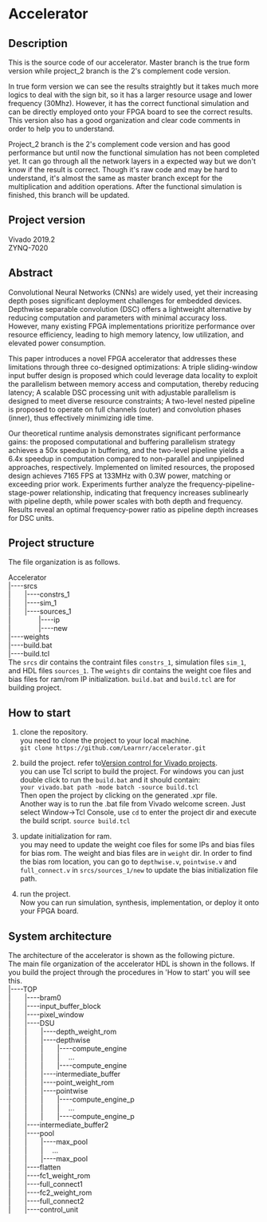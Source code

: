 # Accelerator
## Description
This is the source code of our accelerator. Master branch is the true form version while project_2 branch is the 2's complement code version. 

In true form version we can see the results straightly but it takes much more logics to deal with the sign bit, so it has a larger resource usage and lower frequency (30Mhz). However, it has the correct functional simulation and can be directly employed onto your FPGA board to see the correct results. This version also has a good organization and clear code comments in order to help you to understand.

Project_2 branch is the 2's complement code version and has good performance but until now the functional simulation has not been completed yet. It can go through all the network layers in a expected way but we don't know if the result is correct. Though it's raw code and may be hard to understand, it's almost the same as master branch except for the multiplication and addition operations. After the functional simulation is finished, this branch will be updated.

## Project version
Vivado 2019.2  
ZYNQ-7020

## Abstract
Convolutional Neural Networks (CNNs) are widely used, yet their increasing depth poses significant deployment challenges for embedded devices. Depthwise separable convolution (DSC) offers a lightweight alternative by reducing computation and parameters with minimal accuracy loss. However, many existing FPGA implementations prioritize performance over resource efficiency, leading to high memory latency, low utilization, and elevated power consumption. 

This paper introduces a novel FPGA accelerator that addresses these limitations through three co-designed optimizations: A triple sliding-window input buffer design is proposed which could leverage data locality to exploit the parallelism between memory access and computation, thereby reducing latency; A scalable DSC processing unit with adjustable parallelism is designed to meet diverse resource constraints; A two-level nested pipeline is proposed to operate on full channels (outer) and convolution phases (inner), thus effectively minimizing idle time.

Our theoretical runtime analysis demonstrates significant performance gains: the proposed computational and buffering parallelism strategy achieves a 50x speedup in buffering, and the two-level pipeline yields a 6.4x speedup in computation compared to non-parallel and unpipelined approaches, respectively. Implemented on limited resources, the proposed design achieves 7165 FPS at 133MHz with 0.3W power, matching or exceeding prior work. Experiments further analyze the frequency-pipeline-stage-power relationship, indicating that frequency increases sublinearly with pipeline depth, while power scales with both depth and frequency. Results reveal an optimal frequency-power ratio as pipeline depth increases for DSC units.

## Project structure
The file organization is as follows.

Accelerator  
|----srcs  
|&emsp;&emsp;|----constrs_1  
|&emsp;&emsp;|----sim_1  
|&emsp;&emsp;|----sources_1  
|&emsp;&emsp;&emsp;&emsp;|----ip  
|&emsp;&emsp;&emsp;&emsp;|----new  
|----weights  
|----build.bat  
|----build.tcl  
The `srcs` dir contains the contraint files `constrs_1`, simulation files `sim_1`, and HDL files `sources_1`. The `weights` dir contains the weight coe files and bias files for ram/rom IP initialization.  `build.bat` and `build.tcl` are for building project.

## How to start
1. clone the repository.  
you need to clone the project to your local machine.  
`git clone https://github.com/Learnrr/accelerator.git`

2. build the project. refer to[Version control for Vivado projects](https://www.fpgadeveloper.com/2014/08/version-control-for-vivado-projects.html/).  
you can use Tcl script to build the project. For windows you can just double click to run the `build.bat` and it should contain:  
`your vivado.bat path -mode batch -source build.tcl`  
Then open the project by clicking on the generated .xpr file.  
Another way is to run the .bat file from Vivado welcome screen. Just select Window->Tcl Console, use `cd` to enter the project dir and execute the build script.
`source build.tcl`

3. update initialization for ram.  
you may need to update the weight coe files for some IPs and bias files for bias rom. The weight and bias files are in `weight` dir. In order to find the bias rom location, you can go to `depthwise.v`, `pointwise.v` and `full_connect.v` in `srcs/sources_1/new` to update the bias initialization file path.

4. run the project.  
Now you can run simulation, synthesis, implementation, or deploy it onto your FPGA board.

## System architecture
The architecture of the accelerator is shown as the following picture.  
The main file organization of the accelerator HDL is shown in the follows. If you build the project through the procedures in 'How to start' you will see this.  
|----TOP   
|&emsp;&emsp;|----bram0   
|&emsp;&emsp;|----input_buffer_block    
|&emsp;&emsp;|----pixel_window    
|&emsp;&emsp;|----DSU   
|&emsp;&emsp;|&emsp;&emsp;|----depth_weight_rom   
|&emsp;&emsp;|&emsp;&emsp;|----depthwise   
|&emsp;&emsp;|&emsp;&emsp;|&emsp;&emsp;|----compute_engine   
|&emsp;&emsp;|&emsp;&emsp;|&emsp;&emsp;|&emsp; ...   
|&emsp;&emsp;|&emsp;&emsp;|&emsp;&emsp;|----compute_engine   
|&emsp;&emsp;|&emsp;&emsp;|----intermediate_buffer   
|&emsp;&emsp;|&emsp;&emsp;|----point_weight_rom   
|&emsp;&emsp;|&emsp;&emsp;|----pointwise   
|&emsp;&emsp;|&emsp;&emsp;|&emsp;&emsp;|----compute_engine_p   
|&emsp;&emsp;|&emsp;&emsp;|&emsp;&emsp;|&emsp; ...   
|&emsp;&emsp;|&emsp;&emsp;|&emsp;&emsp;|----compute_engine_p   
|&emsp;&emsp;|----intermediate_buffer2   
|&emsp;&emsp;|----pool   
|&emsp;&emsp;|&emsp;&emsp;|----max_pool   
|&emsp;&emsp;|&emsp;&emsp;|&emsp; ...   
|&emsp;&emsp;|&emsp;&emsp;|----max_pool   
|&emsp;&emsp;|----flatten   
|&emsp;&emsp;|----fc1_weight_rom   
|&emsp;&emsp;|----full_connect1   
|&emsp;&emsp;|----fc2_weight_rom   
|&emsp;&emsp;|----full_connect2   
|&emsp;&emsp;|----control_unit   





